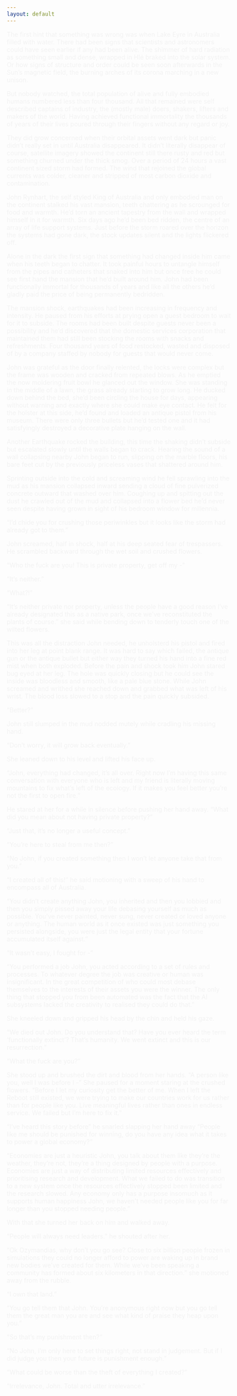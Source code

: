 ```yaml
---
layout: default
---
```


<style>
body {
  background-image: url(storm-bg.jpg);
  color: #f2f2f2;
}
h4{
  color: #f2f2f2;
}
.inner{
  background: #303030;
  padding:15px;
}
</style>

The first hint that something was wrong was when Lake Eyre in Australia filled with water. There had been signs that scientists and astronomers could have seen earlier if any had been alive. The shimmer of hard radiation as something small and dense, wrapped in Hlé braked into the solar system. Or how signs of structure and order could be seen soon afterwards in the Sun’s magnetic field, the burning arches of its corona marching in a new unison.

But nobody watched, the total population of alive and fully embodied humans numbered less than four thousand. All that remained were self described captains of industry, the (mostly male) doers, shakers, lifters and makers of the world. Having achieved functional immortality the thousands of years of their lives poured through their fingers without any regard or joy.

They did grow concerned when their orbital assets went dark but panic didn’t really set in until Australia disappeared. It didn’t literally disappear of course, satellite imagery showed the continent still there rusty and red but something churned under the thick smog. Over a period of 24 hours a vast continent sized storm had formed. The wind that rejoined the global currents was colder, cleaner and stripped of most carbon dioxide and contamination.

John Rynhart, the self styled King of Australia and only embodied man on the continent stalked his vast mansion, teeth chattering as he scrounged for food and warmth. He’d torn an ancient tapestry from the wall and wrapped himself in it for warmth. Six days ago he’d been bed ridden, the centre of an array of life support systems. Just before the storm roared over the horizon the systems had gone dark, the stock updates silent and the lights flickered off.

Alone in the dark the first sign that something had changed inside him came when his teeth began to chatter. It took painful hours to untangle himself from the pipes and catheters that snaked into him but once free he could see first hand the mansion that he’d built around him. John had been functionally immortal for thousands of years and like all the others he’d gladly paid the price of being permanently bedridden.

The mansion shock, earthquakes had been increasing in frequency and intensity. He paused from his efforts at prying open a guest bedroom to wait for it to subside. The rooms had been built despite guests never been a possibility and he’d discovered that the domestic services corporation that maintained them had still been stocking the rooms with snacks and refreshments. Four thousand years of food restocked, wasted and disposed of by a company staffed by nobody for guests that would never come.

John was grateful as the door finally relented, the locks were complex but the frame was wooden and cracked from repeated blows. As he emptied the now moldering fruit bowl he glanced out the window. She was standing in the middle of a lawn, the grass already starting to grow long. He ducked down behind the bed, she’d been circling the house for days, appearing without warning and exactly where she could make eye contact. He felt for the holster at this side, he’d found and loaded an antique pistol from his museum. There were only three bullets but he’d tested one and it had satisfyingly destroyed a decorative plate hanging on the wall.

Another Earthquake rocked the building, this time the shaking didn’t subside but escalated slowly until the walls began to crack. Hearing the sound of a wall collapsing nearby John began to run, slipping on the marble floors, his bare feet cut by the previously priceless vases that shattered around him.

Sprinting outside into the cold and screaming wind he fell sprawling into the mud as his mansion collapsed inward sending a cloud of fine pulverized concrete outward that washed over him. Coughing up and spitting out the dust he crawled out of the mud and collapsed into a flower bed he’d never seen despite having grown in sight of his bedroom window for millennia.

“I’d chide you for crushing those periwinkles but it looks like the storm had already got to them.”

John screamed, half in shock, half at his deep seated fear of trespassers. He scrambled backward through the wet soil and crushed flowers.

“Who the fuck are you! This is private property, get off my -”

“It’s neither.”

“What?!”

“It’s neither private nor property, unless the people have a good reason I’ve already designated this as a native park, once we’ve reconstituted the plants of course.” she said while bending down to tenderly touch one of the wilted flowers.

This was all the distraction John needed, he unholsterd his pistol and fired into her leg at point blank range. It was hard to say which failed, the antique gun or the antique bullet but either way they turned his hand into a fine red mist when both exploded. Before the pain and shock took him John stared bug eyed at her leg. The hole was quickly closing but he could see the inside was bloodless and smooth, like a pale blue stone. While John screamed and writhed she reached down and grabbed what was left of his wrist. The blood loss slowed to a stop and the pain quickly subsided.

“Better?”

John still slumped in the mud nodded mutely while cradling his missing hand.

“Don’t worry, it will grow back eventually.”

She leaned down to his level and lifted his face up.

“John, everything had changed, it’s all over. Right now I’m having this same conversation with everyone who is left and my friend is literally moving mountains to fix what’s left of the ecology. If it makes you feel better you’re not the first to open fire.”

He stared at her for a while in silence before pushing her hand away. “What did you mean about not having private property?”

“Just that, it’s no longer a useful concept.”

“You’re here to steal from me then?”

“No John, if you created something then I won’t let anyone take that from you.”

“I created all of this!” he said motioning with a sweep of his hand to encompass all of Australia.

“You didn’t create anything John, you inherited and then you lobbied and then you simply pissed away your life debasing yourself as much as possible. You’ve never painted, never sung, never created or loved anyone or anything. The human world as it once existed was just something you persisted alongside, you were just the legal entity that your fortune accumulated itself against.”

“It wasn’t easy, I fought for -”

“You performed a job John, you acted according to a set of rules and processes. To whatever degree the job was creative or human was insignificant. In the great competition of who could most debase themselves to the interests of their assets you were the winner. The only thing that stopped you from been automated was the fact that the AI subsystems lacked the creativity to realised they could do that.”

She kneeled down and gripped his head by the chin and held his gaze.

“We died out John. Do you understand that? Have you ever heard the term ‘functionally extinct’? That’s humanity. We went extinct and this is our resurrection.”

“What the fuck are you?”

She stood up and brushed the dirt and blood from her hands. “A person like you, well I was before I -” She paused for a moment staring at the crushed flowers. “Before I let my curiosity get the better of me. When I left the Reboot still existed, we were trying to make our countries work for us rather than for people like you. Live meaningful lives rather than ones in endless service. We failed but I’m here to fix it.”

“I’ve heard this story before” he snarled slapping her hand away “People like me should be punished for winning, do you have any idea what it takes to power a global economy?”

“Economies are just a heuristic John, you talk about them like they’re the weather, they’re not, they’re a thing designed by people with a purpose. Economies are just a way of distributing limited resources effectively and prioritising research and development. What we failed to do was transition to a new system once the resources effectively stopped been limited and the research slowed. Any economy only has a purpose insomuch as it supports human happiness John, we haven't needed people like you for far longer than you stopped needing people.”

With that she turned her back on him and walked away.

“People will always need leaders.” he shouted after her.

“Ok Ozymandias, why don’t you go see? Close to six billion people frozen in simulations they could no longer afford to power are waking up in brand new bodies we’ve created for them. While we’ve been speaking a community has formed about six kilometers in that direction.” she motioned away from the rubble.

“I own that land.”

“You go tell them that John. You’re anonymous right now but you go tell them the great man you are and see what kind of praise they heap upon you.”

“So that’s my punishment then?“

“No John, I’m only here to set things right, not stand in judgement. But if I did judge you then your future is punishment enough.”

“What could be worse than the theft of everything I created?”

“Irrelevance, John. Total and utter irrelevance.”
